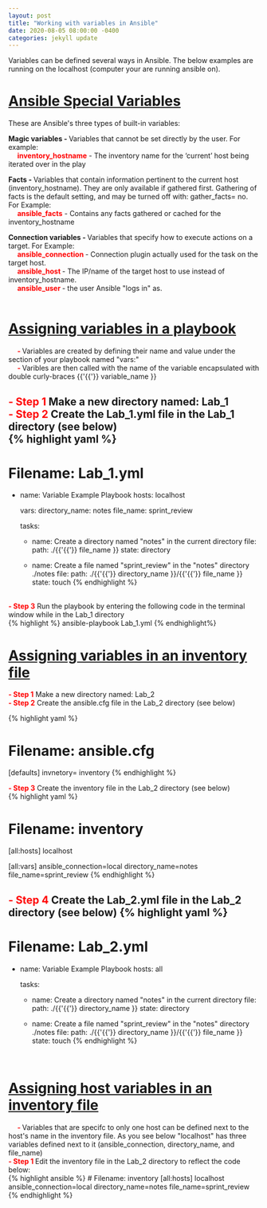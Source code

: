 ```yaml
---
layout: post
title: "Working with variables in Ansible"
date: 2020-08-05 08:00:00 -0400
categories: jekyll update
---
```

Variables can be defined several ways in Ansible. The below examples are running on the localhost (computer your are running ansible on).<br>

<h1><b><u>Ansible Special Variables</u></b></h1>
These are Ansible's three types of built-in variables:
    
<b>Magic variables - </b> Variables that cannot be set directly by the user. For example:<br>
&emsp; <b><text style="color: red">inventory_hostname</text></b> - The inventory name for the ‘current’ host being iterated over in the play<br>

<b>Facts - </b> Variables that contain information pertinent to the current host (inventory_hostname). They are only available if gathered first. Gathering of facts is the default setting, and may be turned off with: gather_facts= no. For Example: <br>
&emsp; <b><text style="color: red">ansible_facts</text></b> - Contains any facts gathered or cached for the inventory_hostname<br>

<b>Connection variables -  </b> Variables that specify how to execute actions on a target. For Example: <br>
&emsp; <b><text style="color: red">ansible_connection </text></b> - Connection plugin actually used for the task on the target host.<br>
&emsp; <b><text style="color: red">ansible_host </text></b> - The IP/name of the target host to use instead of inventory_hostname.<br>
&emsp; <b><text style="color: red">ansible_user </text></b> - the user Ansible "logs in" as.<br><br>

<h1><b><u>Assigning variables in a playbook</u></b></h1>
&emsp; <b><text style="color: red"> - </text></b>Variables are created by defining their name and value under the section of your playbook named "vars:"<br>
&emsp; <b><text style="color: red"> - </text></b>Varibles are then called with the name of the variable encapsulated with double curly-braces {{'{{'}} variable_name }}<br>

<b><text style="color: red"> - Step 1 </text></b> Make a new directory named: Lab_1<br>
<b><text style="color: red"> - Step 2 </text></b> Create the Lab_1.yml file in the Lab_1 directory (see below)<br>
{% highlight yaml %}
---
# Filename: Lab_1.yml
  - name: Variable Example Playbook
    hosts: localhost

    vars:
      directory_name: notes
      file_name: sprint_review

    tasks:
      - name: Create a directory named "notes" in the current directory
        file:
          path: ./{{'{{'}} file_name }}
          state: directory

      - name: Create a file named "sprint_review" in the "notes" directory ./notes
        file:
          path: ./{{'{{'}} directory_name }}/{{'{{'}} file_name }}
          state: touch
{% endhighlight %}
<br>
<b><text style="color: red"> - Step 3</text></b> Run the playbook by entering the following code in the terminal window while in the Lab_1 directory<br>
{% highlight %}
ansible-playbook Lab_1.yml
{% endhighlight%}

<h1><b><u>Assigning variables in an inventory file</u></b></h1>
<b><text style="color: red"> - Step 1</text></b> Make a new directory named: Lab_2<br>
<b><text style="color: red"> - Step 2</text></b> Create the ansible.cfg file in the Lab_2 directory (see below)<br>

{% highlight yaml %}
# Filename: ansible.cfg
[defaults]
invnetory= inventory
{% endhighlight %}

<b><text style="color: red"> - Step 3</text></b> Create the inventory file in the Lab_2 directory (see below)<br>
{% highlight yaml %}
# Filename: inventory
[all:hosts]
localhost

[all:vars]
ansible_connection=local
directory_name=notes
file_name=sprint_review
{% endhighlight %}

<b><text style="color: red"> - Step 4</text></b> Create the Lab_2.yml file in the Lab_2 directory (see below)
{% highlight yaml %}
---
# Filename: Lab_2.yml
  - name: Variable Example Playbook
    hosts: all

    tasks:
      - name: Create a directory named "notes" in the current directory
        file:
          path: ./{{'{{'}} directory_name }}
          state: directory

      - name: Create a file named "sprint_review" in the "notes" directory ./notes
        file:
          path: ./{{'{{'}} directory_name }}/{{'{{'}} file_name }}
          state: touch
{% endhighlight %}
<br>

<h1><b><u>Assigning host variables in an inventory file</u></b></h1>
&emsp; <b><text style="color: red"> - </text></b>Variables that are specifc to only one host can be defined next to the host's name in the inventory file. As you see below "localhost" has three variables defined next to it (ansible_connection, directory_name, and file_name)<br>
<b><text style="color: red"> - Step 1 </text></b> Edit the inventory file in the Lab_2 directory to reflect the code below:<br>
{% highlight ansible %}
# Filename: inventory
[all:hosts]
localhost ansible_connection=local directory_name=notes file_name=sprint_review
{% endhighlight %}